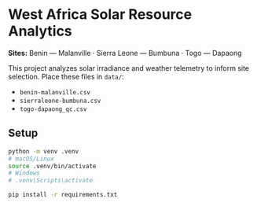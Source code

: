 # West Africa Solar Resource Analytics

**Sites:** Benin — Malanville · Sierra Leone — Bumbuna · Togo — Dapaong

This project analyzes solar irradiance and weather telemetry to inform site selection.
Place these files in `data/`:
- `benin-malanville.csv`
- `sierraleone-bumbuna.csv`
- `togo-dapaong_qc.csv`

## Setup
```bash
python -m venv .venv
# macOS/Linux
source .venv/bin/activate
# Windows
# .venv\Scripts\activate

pip install -r requirements.txt
